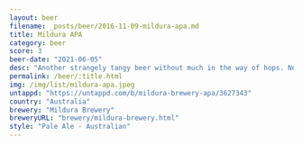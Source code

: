 ```yaml
---
layout: beer
filename: _posts/beer/2016-11-09-mildura-apa.md
title: Mildura APA
category: beer
score: 3
beer-date: "2021-06-05"
desc: "Another strangely tangy beer without much in the way of hops. No good"
permalink: /beer/:title.html
img: /img/list/mildura-apa.jpeg
untappd: "https://untappd.com/b/mildura-brewery-apa/3627343"
country: "Australia"
brewery: "Mildura Brewery"
breweryURL: "brewery/mildura-brewery.html"
style: "Pale Ale - Australian"
---
```

